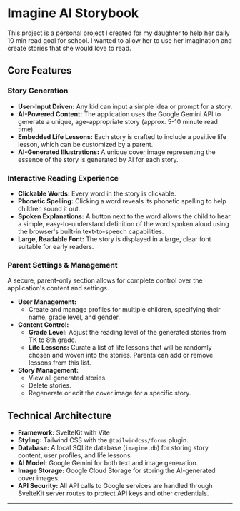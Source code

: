 # Imagine AI Storybook

This project is a personal project I created for my daughter to help her daily 10 min read goal for school. I wanted to allow her to use her imagination and create stories that she would love to read.

## Core Features

### Story Generation
-   **User-Input Driven:** Any kid can input a simple idea or prompt for a story.
-   **AI-Powered Content:** The application uses the Google Gemini API to generate a unique, age-appropriate story (approx. 5-10 minute read time).
-   **Embedded Life Lessons:** Each story is crafted to include a positive life lesson, which can be customized by a parent.
-   **AI-Generated Illustrations:** A unique cover image representing the essence of the story is generated by AI for each story.

### Interactive Reading Experience
-   **Clickable Words:** Every word in the story is clickable.
-   **Phonetic Spelling:** Clicking a word reveals its phonetic spelling to help children sound it out.
-   **Spoken Explanations:** A button next to the word allows the child to hear a simple, easy-to-understand definition of the word spoken aloud using the browser's built-in text-to-speech capabilities.
-   **Large, Readable Font:** The story is displayed in a large, clear font suitable for early readers.

### Parent Settings & Management
A secure, parent-only section allows for complete control over the application's content and settings.
-   **User Management:**
    -   Create and manage profiles for multiple children, specifying their name, grade level, and gender.
-   **Content Control:**
    -   **Grade Level:** Adjust the reading level of the generated stories from TK to 8th grade.
    -   **Life Lessons:** Curate a list of life lessons that will be randomly chosen and woven into the stories. Parents can add or remove lessons from this list.
-   **Story Management:**
    -   View all generated stories.
    -   Delete stories.
    -   Regenerate or edit the cover image for a specific story.

## Technical Architecture

-   **Framework:** SvelteKit with Vite
-   **Styling:** Tailwind CSS with the `@tailwindcss/forms` plugin.
-   **Database:** A local SQLite database (`imagine.db`) for storing story content, user profiles, and life lessons.
-   **AI Model:** Google Gemini for both text and image generation.
-   **Image Storage:** Google Cloud Storage for storing the AI-generated cover images.
-   **API Security:** All API calls to Google services are handled through SvelteKit server routes to protect API keys and other credentials.

---
